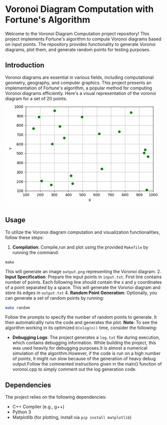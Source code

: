 # Voronoi Diagram Computation with Fortune's Algorithm

Welcome to the Voronoi Diagram Computation project repository! This project implements Fortune's algorithm to compute Voronoi diagrams based on input points. The repository provides functionality to generate Voronoi diagrams, plot them, and generate random points for testing purposes.

## Introduction

Voronoi diagrams are essential in various fields, including computational geometry, geography, and computer graphics. This project presents an implementation of Fortune's algorithm, a popular method for computing Voronoi diagrams efficiently.
Here's a visual representation of the voronoi diagram for a set of 20 points.
![Animation](output.gif)

## Usage

To utilize the Voronoi diagram computation and visualization functionalities, follow these steps:

1. **Compilation**: Compile,run and plot using the provided `Makefile` by running the command:
```shell
make
```
This will generate an image `output.png` representing the Voronoi diagram.
2. **Input Specification**: Prepare the input points in `input.txt`. First line contains number of points. Each following line should contain the x and y coordinates of a point separated by a space.
This will generate the Voronoi diagram and store its edges in `output.txt`
4. **Random Point Generation**: Optionally, you can generate a set of random points by running:
```bash
make random
```
Follow the prompts to specify the number of random points to generate. It then automaticallly runs the code and generates the plot.
**Note**: To see the algorithm working in its optimized `O(nlog(n))` time, consider the following:
- **Debugging Logs**: The project generates a `log.txt` file during execution, which contains debugging information. While building the project, this was used heavily for debugging purposes.It is almost a numerical simulation of the algorithm.However, if the code is run on a high number of points, it might run slow because of the generation of heavy debug output.Follow the commented instructions given in the main() function of voronoi.cpp to simply comment out the log generation code.

## Dependencies

The project relies on the following dependencies:

- C++ Compiler (e.g., g++)
- Python 3
- Matplotlib (for plotting, install via `pip install matplotlib`)

